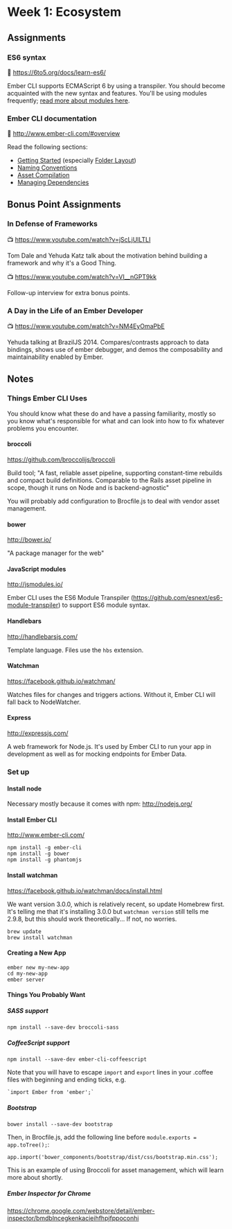 # Week 1: Ecosystem

## Assignments

### ES6 syntax
:book: https://6to5.org/docs/learn-es6/

Ember CLI supports ECMAScript 6 by using a transpiler. You should become acquainted with the new syntax and features. You'll be using modules frequently; [read more about modules here](http://jsmodules.io/).

### Ember CLI documentation

:book: http://www.ember-cli.com/#overview

Read the following sections:

- [Getting Started](http://www.ember-cli.com/#getting-started) (especially [Folder Layout](http://www.ember-cli.com/#folder-layout))
- [Naming Conventions](http://www.ember-cli.com/#naming-conventions)
- [Asset Compilation](http://www.ember-cli.com/#asset-compilation)
- [Managing Dependencies](http://www.ember-cli.com/#managing-dependencies)

## Bonus Point Assignments

### In Defense of Frameworks
:tv: https://www.youtube.com/watch?v=jScLjUlLTLI

Tom Dale and Yehuda Katz talk about the motivation behind building a framework and why it's a Good Thing.

:tv: https://www.youtube.com/watch?v=VI__nGPT9kk

Follow-up interview for extra bonus points.

### A Day in the Life of an Ember Developer
:tv: https://www.youtube.com/watch?v=NM4EyOmaPbE

Yehuda talking at BrazilJS 2014. Compares/contrasts approach to data bindings, shows use of ember debugger, and demos the composability and maintainability enabled by Ember.

## Notes

### Things Ember CLI Uses

You should know what these do and have a passing familiarity, mostly so you know what's responsible for what and can look into how to fix whatever problems you encounter.

#### broccoli
https://github.com/broccolijs/broccoli

Build tool; "A fast, reliable asset pipeline, supporting constant-time rebuilds and compact build definitions. Comparable to the Rails asset pipeline in scope, though it runs on Node and is backend-agnostic"

You will probably add configuration to Brocfile.js to deal with vendor asset management.

#### bower
http://bower.io/

"A package manager for the web"

#### JavaScript modules
http://jsmodules.io/

Ember CLI uses the ES6 Module Transpiler (https://github.com/esnext/es6-module-transpiler) to support ES6 module syntax.

#### Handlebars
http://handlebarsjs.com/

Template language. Files use the `hbs` extension.

#### Watchman
https://facebook.github.io/watchman/

Watches files for changes and triggers actions. Without it, Ember CLI will fall back to NodeWatcher.

#### Express
http://expressjs.com/

A web framework for Node.js. It's used by Ember CLI to run your app in development as well as for mocking endpoints for Ember Data.


### Set up

#### Install node
Necessary mostly because it comes with npm: http://nodejs.org/

#### Install Ember CLI

http://www.ember-cli.com/

```
npm install -g ember-cli
npm install -g bower
npm install -g phantomjs
```

#### Install watchman
https://facebook.github.io/watchman/docs/install.html

We want version 3.0.0, which is relatively recent, so update Homebrew first. It's telling me that it's installing 3.0.0 but `watchman version` still tells me 2.9.8, but this should work theoretically... If not, no worries.

```
brew update
brew install watchman
```

#### Creating a New App
```
ember new my-new-app
cd my-new-app
ember server
```

#### Things You Probably Want

##### SASS support
`npm install --save-dev broccoli-sass`

##### CoffeeScript support
`npm install --save-dev ember-cli-coffeescript`

Note that you will have to escape `import` and `export` lines in your .coffee
files with beginning and ending ticks, e.g.

    `import Ember from 'ember';`

##### Bootstrap
`bower install --save-dev bootstrap`

Then, in Brocfile.js, add the following line before `module.exports = app.toTree();`:

`app.import('bower_components/bootstrap/dist/css/bootstrap.min.css');`

This is an example of using Broccoli for asset management, which will learn more about shortly.

##### Ember Inspector for Chrome
 https://chrome.google.com/webstore/detail/ember-inspector/bmdblncegkenkacieihfhpjfppoconhi
